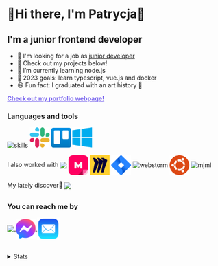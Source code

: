 # 👾Hi there, I'm Patrycja👾

## I'm a junior frontend developer

- 👀 I'm looking for a job as [junior developer](https://www.linkedin.com/in/patrycja-zalas/)
- 🔭 Check out my projects below!
- 🌱 I’m currently learning node.js
- 🎯 2023 goals: learn typescript, vue.js and docker
- 😆 Fun fact: I graduated with an art history 🎨

<a href="https://patrycja-zalas.netlify.app/" style="font-weight: bold; text-align: center; color: mediumslateblue" target="_blank" rel="noreferrer">Check out my portfolio webpage!</a>

### Languages and tools
![skills](https://skillicons.dev/icons?i=react,js,sass,html,css,materialui,firebase,vscode,git,github,netlify&theme=dark)
<img width="46" src="./icons/slack-new-logo.svg"/>
<img width="46" src="./icons/trello.svg"/>
<img width="46" src="./icons/microsoft-windows-22.svg"/>

<div>
  <p>I also worked with 
    <img align="center" src="https://skillicons.dev/icons?i=webpack,figma,babel,gulp,nodejs,express,mongodb,ts,bootstrap,jest"/>
    <img align="center" width="46" src="./icons/mural.png"/>
    <img align="center" width="46" src="./icons/miro-2.svg"/>
    <img align="center" width="46" src="./icons/jira-3.svg"/>
    <img align="center" width="46" alt="webstorm" src="https://upload.wikimedia.org/wikipedia/commons/thumb/c/c0/WebStorm_Icon.svg/1200px-WebStorm_Icon.svg.png"/>
    <img align="center" width="46" src="./icons/ubuntu-4.svg"/>
    <img align="center" width="46" alt="mjml" src="https://camo.githubusercontent.com/dfc5947f73d06fb13d065a4927a28cbd0b8e85c4a65866447dd2fb6ff5d9497f/68747470733a2f2f617474696c61627574692e67616c6c65727963646e2e76736173736574732e696f2f657874656e73696f6e732f617474696c61627574692f7673636f64652d6d6a6d6c2f302e302e322f313439343139373731363636342f4d6963726f736f66742e56697375616c53747564696f2e53657276696365732e49636f6e732e44656661756c74"/>
  </p>
  <p>My lately discover🔎 
  <img align="center" src="https://skillicons.dev/icons?i=tailwind,vite&theme=dark"/>
  </p>
</div>

<h2></h2>
<div>
  <h3>You can reach me by</h3>
  <a href="https://linkedin.com/in/patrycja-zalas">
    <img align="center" src="https://skillicons.dev/icons?i=linkedin"/>
  </a>
  <a href="https://m.me/pbzalas">
    <img align="center" width="46px" src="./icons/facebook-messenger-logo-2020.svg">
  </a>
  <a href="mailto:zalas.patrycja@gmail.com">
    <img align="center" height="52px" src="./icons/email.png">
  </a>
</div>

<h2></h2>

<details>
  <summary>Stats</summary>
  <div align="center">
    <img alt="propanibutan's GitHub Stats" src="https://github-readme-stats.vercel.app/api?username=propanibutan&show_icons=true&hide_border=true&hide=contribs,stars&count_private=true&theme=tokyonight" />
    <img alt="propanibutan's strike stats" src="https://github-readme-streak-stats.herokuapp.com/?user=propanibutan&theme=tokyonight&hide_border=false&count_private=true&hide_border=true" />
    <img src="https://github-readme-stats.vercel.app/api/top-langs/?username=propanibutan&layout=compact&theme=tokyonight&hide_border=true"/>
  </div>
  </br>
  <div align="right">
    <a href="https://visitcount.itsvg.in">
      <img src="https://visitcount.itsvg.in/api?id=propanibutan&label=%F0%9F%98%8E&color=6&icon=6&pretty=true" />
    </a>
  </div>
</details>
